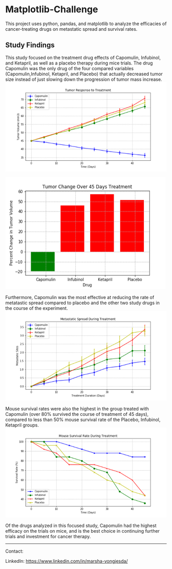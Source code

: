 # Matplotlib-Challenge
 
This project uses python, pandas, and matplotlib to analyze the efficacies of cancer-treating drugs on metastatic spread and survival rates.


## Study Findings
This study focused on the treatment drug effects of Capomulin, Infubinol, and Ketapril, as well as a placebo therapy during mice trials.
The drug Capomulin was the only drug of the four compared variables (Capomulin,Infubinol, Ketapril, and Placebo) that actually decreased tumor size instead of just slowing down the progression of tumor mass increase.
<img src="Pymaceuticals/images/Plot1.png">

<img src="Pymaceuticals/images/Plot4.png" width=500 height=350>

Furthermore, Capomulin was the most effective at reducing the rate of metatastic spread compared to placebo and the other two study drugs in the course of the experiment.
![](Pymaceuticals/images/Plot2.png)

Mouse survival rates were also the highest in the group treated with Capomulin (over 80% survived the course of treatment of 45 days), compared to less than 50% mouse survival rate of the Placebo, Infubinol, Ketapril groups.  
![](Pymaceuticals/images/Plot3.png)

Of the drugs analyzed in this focused study, Capomulin had the highest efficacy on the trials on mice, and is the best choice in continuing further trials and investment for cancer therapy.


-----------------------------------------------------------
Contact:

LinkedIn: https://www.linkedin.com/in/marsha-vongjesda/

